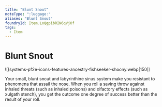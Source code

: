 ```yaml
---
title: "Blunt Snout"
noteType: ":luggage:"
aliases: "Blunt Snout"
foundryId: Item.LoQgpibRIN6qVj0f
tags:
  - Item
---
```


# Blunt Snout
![[systems-pf2e-icons-features-ancestry-fishseeker-shoony.webp|150]]

Your small, blunt snout and labyrinthine sinus system make you resistant to phenomena that assail the nose. When you roll a saving throw against inhaled threats (such as inhaled poisons) and olfactory effects (such as xulgath stench), you get the outcome one degree of success better than the result of your roll.
